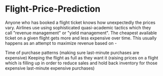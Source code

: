 # Flight-Price-Prediction

Anyone who has booked a flight ticket knows how unexpectedly the prices vary. Airlines use using sophisticated quasi-academic tactics which they call "revenue management" or 
"yield management". The cheapest available ticket on a given flight gets more and less expensive over time. This usually happens as an attempt to maximize revenue based on -

Time of purchase patterns (making sure last-minute purchases are expensive)
Keeping the flight as full as they want it (raising prices on a flight which is filling up in order to reduce sales and hold back inventory for those expensive last-minute 
expensive purchases)


